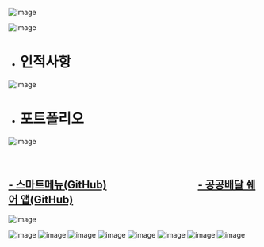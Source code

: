 
![image](https://user-images.githubusercontent.com/80032533/118574492-869ced80-b7bf-11eb-917d-43d08dc965ab.png)


![image](https://user-images.githubusercontent.com/80032533/118580932-bce06a00-b7cb-11eb-8a44-559a30f2b209.png)
* # 인적사항
![image](https://user-images.githubusercontent.com/80032533/118581025-e13c4680-b7cb-11eb-901c-0b5b369228a5.png)


<!--프로젝트 요약 -->
* # 포트폴리오 
![image](https://user-images.githubusercontent.com/80032533/118580437-d59c5000-b7ca-11eb-9198-4fe55c3ef60e.png)    
<br/><br/>
## [- 스마트메뉴(GitHub)](https://github.com/renige18/deveryApp)  &nbsp; &nbsp; &nbsp;&nbsp;&nbsp;&nbsp; &nbsp; &nbsp; &nbsp;&nbsp; &nbsp; &nbsp; &nbsp;&nbsp; &nbsp; &nbsp; &nbsp;&nbsp;&nbsp; &nbsp; &nbsp;&nbsp; [- 공공배달 쉐어 앱(GitHub)](https://github.com/renige18/start_menu)
![image](https://user-images.githubusercontent.com/80032533/118580594-1e540900-b7cb-11eb-92a9-edd0e75b269b.png)

<!--프로젝트 상세 -->
<!--
# 이미지링크
[![텍스트](https://user-images.githubusercontent.com/80032533/118575244-fb245c00-b7c0-11eb-924a-c49f6ed2b58c.png)](https://github.com/renige18/deveryApp)
-->

![image](https://user-images.githubusercontent.com/80032533/118575244-fb245c00-b7c0-11eb-924a-c49f6ed2b58c.png)
![image](https://user-images.githubusercontent.com/80032533/118574920-6de10780-b7c0-11eb-990f-4f7e6a1b2528.png)
![image](https://user-images.githubusercontent.com/80032533/118574930-720d2500-b7c0-11eb-86fe-1e03c6be060a.png)
![image](https://user-images.githubusercontent.com/80032533/118574945-76394280-b7c0-11eb-87a7-7e7bae98e0ba.png)
![image](https://user-images.githubusercontent.com/80032533/118574963-79ccc980-b7c0-11eb-8d9b-e03843cd726d.png)
![image](https://user-images.githubusercontent.com/80032533/118574985-7d605080-b7c0-11eb-97c1-61c95b6ebe43.png)
![image](https://user-images.githubusercontent.com/80032533/118575012-83563180-b7c0-11eb-9b06-e99c23673c10.png)
![image](https://user-images.githubusercontent.com/80032533/118575043-8bae6c80-b7c0-11eb-8bf7-47cc78cb3e06.png)


